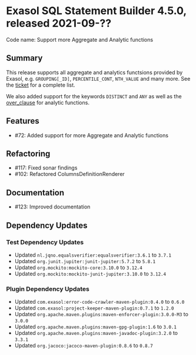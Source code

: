 # Exasol SQL Statement Builder 4.5.0, released 2021-09-??

Code name: Support more Aggregate and Analytic functions

## Summary

This release supports all aggregate and analytics functsions provided by Exasol, e.g. `GROUPING[_ID]`, `PERCENTILE_CONT`, `NTH_VALUE` and many more. See the [ticket](https://github.com/exasol/sql-statement-builder/issues/72) for a complete list.

We also added support for the keywords `DISTINCT` and `ANY` as well as the [over_clause](https://docs.exasol.com/sql_references/functions/analyticfunctions.htm?Highlight=over_clause) for analytic functions.

## Features

* #72: Added support for more Aggregate and Analytic functions

## Refactoring

* #117: Fixed sonar findings
* #102: Refactored ColumnsDefinitionRenderer

## Documentation

* #123: Improved documentation

## Dependency Updates

### Test Dependency Updates

* Updated `nl.jqno.equalsverifier:equalsverifier:3.6.1` to `3.7.1`
* Updated `org.junit.jupiter:junit-jupiter:5.7.2` to `5.8.1`
* Updated `org.mockito:mockito-core:3.10.0` to `3.12.4`
* Updated `org.mockito:mockito-junit-jupiter:3.10.0` to `3.12.4`

### Plugin Dependency Updates

* Updated `com.exasol:error-code-crawler-maven-plugin:0.4.0` to `0.6.0`
* Updated `com.exasol:project-keeper-maven-plugin:0.7.1` to `1.2.0`
* Updated `org.apache.maven.plugins:maven-enforcer-plugin:3.0.0-M3` to `3.0.0`
* Updated `org.apache.maven.plugins:maven-gpg-plugin:1.6` to `3.0.1`
* Updated `org.apache.maven.plugins:maven-javadoc-plugin:3.2.0` to `3.3.1`
* Updated `org.jacoco:jacoco-maven-plugin:0.8.6` to `0.8.7`

